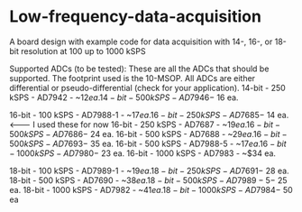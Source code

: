 # Low-frequency-data-acquisition
A board design with example code for data acquisition with 14-, 16-, or 18-bit resolution at 100 up to 1000 kSPS

Supported ADCs (to be tested):
These are all the ADCs that should be supported. The footprint used is the 10-MSOP. All ADCs are either differential or pseudo-differential (check for your application).
14-bit  -  250 kSPS  -  AD7942    -  ~$12 ea.
14-bit  -  500 kSPS  -  AD7946    -  ~$16 ea.

16-bit  -  100 kSPS  -  AD7988-1  -  ~$17 ea.
16-bit  -  250 kSPS  -  AD7685    -  ~$14 ea.     <--- I used these for now
16-bit  -  250 kSPS  -  AD7687    -  ~$19 ea.
16-bit  -  500 kSPS  -  AD7686    -  ~$24 ea.
16-bit  -  500 kSPS  -  AD7688    -  ~$29 ea.
16-bit  -  500 kSPS  -  AD7693    -  ~$35 ea.
16-bit  -  500 kSPS  -  AD7988-5  -  ~$17 ea.
16-bit  -  1000 kSPS  -  AD7980   -  ~$23 ea.
16-bit  -  1000 kSPS  -  AD7983   -  ~$34 ea.

18-bit  -  100 kSPS  -  AD7989-1  -  ~$19 ea.
18-bit  -  250 kSPS  -  AD7691    -  ~$28 ea.
18-bit  -  500 kSPS  -  AD7690    -  ~$38 ea.
18-bit  -  500 kSPS  -  AD7989-5  -  ~$25 ea.
18-bit  -  1000 kSPS  -  AD7982   -  ~$41 ea.
18-bit  -  1000 kSPS  -  AD7984   -  ~$50 ea
